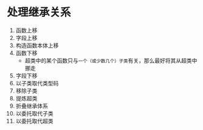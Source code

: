 # 处理继承关系
1. 函数上移
2. 字段上移
3. 构造函数本体上移
4. 函数下移
   - 超类中的某个函数只与`一个（或少数几个）子类`有关，那么最好将其从超类中挪走
5. 字段下移
6. 以子类取代类型码
7. 移除子类
8. 提炼超类
9. 折叠继承体系
10. 以委托取代子类
11. 以委托取代超类
